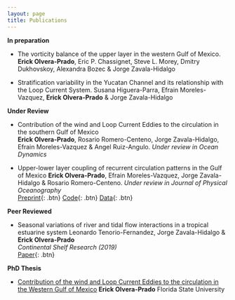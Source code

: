 ```yaml
---
layout: page
title: Publications
---
```


**In preparation**

- The vorticity balance of the upper layer in the western Gulf of Mexico.  
  **Erick Olvera-Prado**, Eric P. Chassignet, Steve L. Morey, Dmitry Dukhovskoy, Alexandra Bozec & Jorge Zavala-Hidalgo
  
- Stratification variability in the Yucatan Channel and its relationship with the Loop Current System.
  Susana Higuera-Parra, Efrain Moreles-Vazquez, **Erick Olvera-Prado** & Jorge Zavala-Hidalgo

**Under Review**

- Contribution of the wind and Loop Current Eddies to the circulation in the southern Gulf of Mexico  
  **Erick Olvera-Prado**, Rosario Romero-Centeno, Jorge Zavala-Hidalgo, Efrain Moreles-Vazquez & Angel Ruiz-Angulo.
  *Under review in Ocean Dynamics*
  
- Upper-lower layer coupling of recurrent circulation patterns in the Gulf of Mexico
  **Erick Olvera-Prado**, Efrain Moreles-Vazquez, Jorge Zavala-Hidalgo & Rosario Romero-Centeno.
  *Under review in Journal of Physical Oceanography*  
  [Preprint](https://www.essoar.org/doi/10.1002/essoar.10509625.1){: .btn}
  [Code](https://github.com/erickolvera/Olvera_et_al_21){: .btn}
  [Data](https://zenodo.org/record/5605092#.YdXd-9tMF8s){: .btn}

**Peer Reviewed**

- Seasonal variations of river and tidal flow interactions in a tropical estuarine system
  Leonardo Tenorio-Fernandez, Jorge Zavala-Hidalgo & **Erick Olvera-Prado**   
  *Continental Shelf Research (2019)*  
  [Paper](https://www.sciencedirect.com/science/article/abs/pii/S0278434319303486?via%3Dihub){: .btn}
 
**PhD Thesis**
- [Contribution of the wind and Loop Current Eddies to the circulation in the Western Gulf of Mexico](https://erickolvera.github.io/static/files/Erick_Olvera_Dissertation.pdf)
  **Erick Olvera-Prado**
  Florida State University 
  

